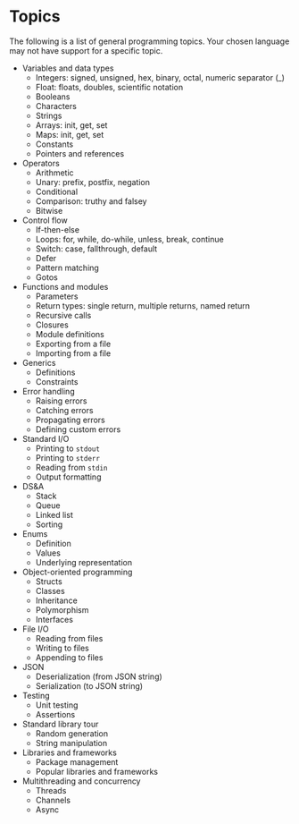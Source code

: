 # Topics

The following is a list of general programming topics. Your chosen language may not have support for a specific topic.

- Variables and data types
  - Integers: signed, unsigned, hex, binary, octal, numeric separator (_)
  - Float: floats, doubles, scientific notation
  - Booleans
  - Characters
  - Strings
  - Arrays: init, get, set
  - Maps: init, get, set
  - Constants
  - Pointers and references
- Operators
  - Arithmetic
  - Unary: prefix, postfix, negation
  - Conditional
  - Comparison: truthy and falsey
  - Bitwise
- Control flow
  - If-then-else
  - Loops: for, while, do-while, unless, break, continue
  - Switch: case, fallthrough, default
  - Defer
  - Pattern matching
  - Gotos
- Functions and modules
  - Parameters
  - Return types: single return, multiple returns, named return
  - Recursive calls
  - Closures
  - Module definitions
  - Exporting from a file
  - Importing from a file
- Generics
  - Definitions
  - Constraints
- Error handling
  - Raising errors
  - Catching errors
  - Propagating errors
  - Defining custom errors
- Standard I/O
  - Printing to `stdout`
  - Printing to `stderr`
  - Reading from `stdin`
  - Output formatting
- DS&A
  - Stack
  - Queue
  - Linked list
  - Sorting
- Enums
  - Definition
  - Values
  - Underlying representation
- Object-oriented programming
  - Structs
  - Classes
  - Inheritance
  - Polymorphism
  - Interfaces
- File I/O
  - Reading from files
  - Writing to files
  - Appending to files
- JSON
  - Deserialization (from JSON string)
  - Serialization (to JSON string)
- Testing
  - Unit testing
  - Assertions
- Standard library tour
  - Random generation
  - String manipulation
- Libraries and frameworks
  - Package management
  - Popular libraries and frameworks
- Multithreading and concurrency
  - Threads
  - Channels
  - Async
